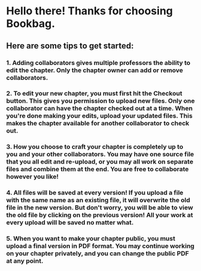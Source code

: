 # Hello there! Thanks for choosing Bookbag.

## Here are some tips to get started:

### 1. Adding collaborators gives multiple professors the ability to edit the chapter. Only the chapter owner can add or remove collaborators. 

### 2. To edit your new chapter, you must first hit the Checkout button. This gives you permission to upload new files. Only one collaborator can have the chapter checked out at a time. When you're done making your edits, upload your updated files. This makes the chapter available for another collaborator to check out.

### 3. How you choose to craft your chapter is completely up to you and your other collaborators. You may have one source file that you all edit and re-upload, or you may all work on separate files and combine them at the end. You are free to collaborate however you like!

### 4. All files will be saved at every version! If you upload a file with the same name as an existing file, it will overwrite the old file in the new version. But don't worry, you will be able to view the old file by clicking on the previous version! All your work at every upload will be saved no matter what.

### 5. When you want to make your chapter public, you must upload a final version in PDF format. You may continue working on your chapter privately, and you can change the public PDF at any point.

